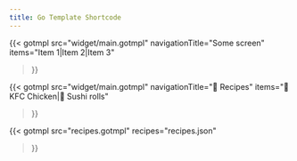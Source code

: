 ```yaml
---
title: Go Template Shortcode
---
```


{{< gotmpl
    src="widget/main.gotmpl"
    navigationTitle="Some screen"
    items="Item 1|Item 2|Item 3"
>}}

{{< gotmpl
    src="widget/main.gotmpl"
    navigationTitle="🍔 Recipes"
    items="🍗 KFC Chicken|🍣 Sushi rolls"
>}}

{{< gotmpl
    src="recipes.gotmpl"
    recipes="recipes.json"
>}}

